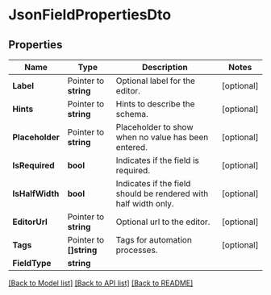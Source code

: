 # JsonFieldPropertiesDto

## Properties

Name | Type | Description | Notes
------------ | ------------- | ------------- | -------------
**Label** | Pointer to **string** | Optional label for the editor. | [optional] 
**Hints** | Pointer to **string** | Hints to describe the schema. | [optional] 
**Placeholder** | Pointer to **string** | Placeholder to show when no value has been entered. | [optional] 
**IsRequired** | **bool** | Indicates if the field is required. | [optional] 
**IsHalfWidth** | **bool** | Indicates if the field should be rendered with half width only. | [optional] 
**EditorUrl** | Pointer to **string** | Optional url to the editor. | [optional] 
**Tags** | Pointer to **[]string** | Tags for automation processes. | [optional] 
**FieldType** | **string** |  | 

[[Back to Model list]](../README.md#documentation-for-models) [[Back to API list]](../README.md#documentation-for-api-endpoints) [[Back to README]](../README.md)


